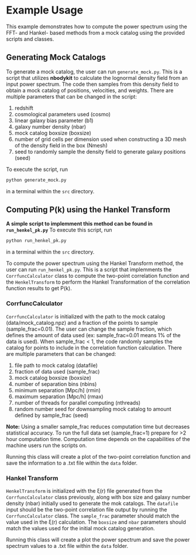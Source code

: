 # Example Usage

This example demonstrates how to compute the power spectrum using the FFT- and Hankel- based methods from a mock catalog using the provided scripts and classes.

## Generating Mock Catalogs ##

To generate a mock catalog, the user can run `generate_mock.py`. This is a script that utilizes **nbodykit** to calculate the lognormal density field from an input power spectrum. The code then samples from this density field to obtain a mock catalog of positions, velocities, and weights. There are multiple parameters that can be changed in the script:

1. redshift
2. cosmological parameters used (cosmo)
3. linear galaxy bias parameter (b1)
4. galaxy number density (nbar)
5. mock catalog boxsize (boxsize)
6. number of grid cells per dimension used when constructing a 3D mesh of the density field in the box (Nmesh)
7. seed to randomly sample the density field to generate galaxy positions (seed)

To execute the script, run

```bash
python generate_mock.py
```

in a terminal within the `src` directory.

## Computing P(k) using the Hankel Transform ##

**A simple script to implemment this method can be found in `run_henkel_pk.py`** To execute this script, run

```bash
python run_henkel_pk.py
```

in a terminal within the `src` directory.

To compute the power spectrum using the Hankel Transform method, the user can run `run_henkel_pk.py`. This is a script that implemments the `CorrfuncCalculator` class to compute the two-point correlation function and the  `HenkelTransform` to perform the Hankel Transformation of the correlation function results to get P(k). 

### CorrfuncCalculator ###
`CorrfuncCalculator` is initialized with the path to the mock catalog (data/mock_catalog.npz) and a fraction of the points to sample (sample_frac=0.01). The user can change the sample fraction, which defines the amount of data used (ex: sample_frac=0.01 means 1% of the data is used). When sample_frac < 1, the code randomly samples the catalog for points to include in the correlation function calculation. There are multiple parameters that can be changed:

1. file path to mock catalog (datafile)
2. fraction of data used (sample_frac)
3. mock catalog boxsize (boxsize)
4. number of separation bins (nbins)
5. minimum separation [Mpc/h] (rmin)
6. maximum separation [Mpc/h] (rmax)
7. number of threads for parallel computing (nthreads)
8. random number seed for downsampling mock catalog to amount defined by sample_frac (seed)

**Note:** Using a smaller sample_frac reduces computation time but decreases statistical accuracy. To run the full data set (sample_frac=1) prepare for >2 hour computation time. Computation time depends on the capabilities of the machine users run the scripts on.

Running this class will create a plot of the two-point correlation function and save the information to a .txt file within the `data` folder.

### Hankel Transform ###
`HenkelTransform` is initialized with the ξ(r) file generated from the `CorrfuncCalculator` class previously, along with box size and galaxy number density (nbar) initially used to generate the mok catalogs. The `datafile` input should be the two-point correlation file output by running the `CorrfuncCalculator` class. The `sample_frac` parameter should match the value used in the ξ(r) calculation. The `boxsize` and `nbar` parameters should match the values used for the initial mock catalog generation. 

Running this class will create a plot the power spectrum and save the power spectrum values to a .txt file within the `data` folder.